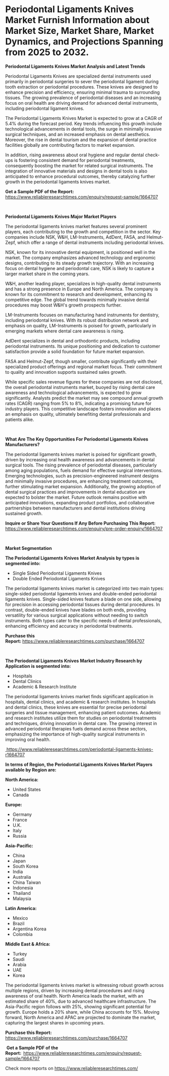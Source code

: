 <p><h1>Periodontal Ligaments Knives Market Furnish Information about Market Size, Market Share, Market Dynamics, and Projections Spanning from 2025 to 2032.</h1></p><p><strong>Periodontal Ligaments Knives Market Analysis and Latest Trends</strong></p>
<p><p>Periodontal Ligaments Knives are specialized dental instruments used primarily in periodontal surgeries to sever the periodontal ligament during tooth extraction or periodontal procedures. These knives are designed to enhance precision and efficiency, ensuring minimal trauma to surrounding tissues. The growing prevalence of periodontal diseases and an increasing focus on oral health are driving demand for advanced dental instruments, including periodontal ligament knives.</p><p>The Periodontal Ligaments Knives Market is expected to grow at a CAGR of 5.4% during the forecast period. Key trends influencing this growth include technological advancements in dental tools, the surge in minimally invasive surgical techniques, and an increased emphasis on dental aesthetics. Moreover, the rise in dental tourism and the expansion of dental practice facilities globally are contributing factors to market expansion.</p><p>In addition, rising awareness about oral hygiene and regular dental check-ups is fostering consistent demand for periodontal treatments, consequently boosting the market for related surgical instruments. The integration of innovative materials and designs in dental tools is also anticipated to enhance procedural outcomes, thereby catalyzing further growth in the periodontal ligaments knives market.</p></p>
<p><strong>Get a Sample PDF of the Report:&nbsp;</strong> <a href="https://www.reliableresearchtimes.com/enquiry/request-sample/1664707?utm_campaign=2203&utm_medium=2&utm_source=Github&utm_content=ia&utm_term=23032025&utm_id=periodontal-ligaments-knives">https://www.reliableresearchtimes.com/enquiry/request-sample/1664707</a></p>
<p>&nbsp;</p>
<p><strong>Periodontal Ligaments Knives Major Market Players</strong></p>
<p><p>The periodontal ligaments knives market features several prominent players, each contributing to the growth and competition in the sector. Key companies include NSK, W&H, LM-Instruments, AdDent, FASA, and Helmut-Zepf, which offer a range of dental instruments including periodontal knives.</p><p>NSK, known for its innovative dental equipment, is positioned well in the market. The company emphasizes advanced technology and ergonomic designs, contributing to its steady growth trajectory. With an increasing focus on dental hygiene and periodontal care, NSK is likely to capture a larger market share in the coming years.</p><p>W&H, another leading player, specializes in high-quality dental instruments and has a strong presence in Europe and North America. The company is known for its commitment to research and development, enhancing its competitive edge. The global trend towards minimally invasive dental procedures may boost W&H's growth prospects further.</p><p>LM-Instruments focuses on manufacturing hand instruments for dentistry, including periodontal knives. With its robust distribution network and emphasis on quality, LM-Instruments is poised for growth, particularly in emerging markets where dental care awareness is rising.</p><p>AdDent specializes in dental and orthodontic products, including periodontal instruments. Its unique positioning and dedication to customer satisfaction provide a solid foundation for future market expansion.</p><p>FASA and Helmut-Zepf, though smaller, contribute significantly with their specialized product offerings and regional market focus. Their commitment to quality and innovation supports sustained sales growth.</p><p>While specific sales revenue figures for these companies are not disclosed, the overall periodontal instruments market, buoyed by rising dental care awareness and technological advancements, is expected to grow significantly. Analysts predict the market may see compound annual growth rates (CAGR) ranging from 5% to 8%, indicating a promising future for industry players. This competitive landscape fosters innovation and places an emphasis on quality, ultimately benefiting dental professionals and patients alike.</p></p>
<p>&nbsp;</p>
<p><strong>What Are The Key Opportunities For Periodontal Ligaments Knives Manufacturers?</strong></p>
<p><p>The periodontal ligaments knives market is poised for significant growth, driven by increasing oral health awareness and advancements in dental surgical tools. The rising prevalence of periodontal diseases, particularly among aging populations, fuels demand for effective surgical interventions. Emerging technologies, such as precision-engineered instrument designs and minimally invasive procedures, are enhancing treatment outcomes, further stimulating market expansion. Additionally, the growing adoption of dental surgical practices and improvements in dental education are expected to bolster the market. Future outlook remains positive with anticipated innovations, expanding product portfolios, and collaborative partnerships between manufacturers and dental institutions driving sustained growth.</p></p>
<p><strong>Inquire or Share Your Questions If Any Before Purchasing This Report:</strong> <a href="https://www.reliableresearchtimes.com/enquiry/pre-order-enquiry/1664707?utm_campaign=2203&utm_medium=2&utm_source=Github&utm_content=ia&utm_term=23032025&utm_id=periodontal-ligaments-knives">https://www.reliableresearchtimes.com/enquiry/pre-order-enquiry/1664707</a></p>
<p>&nbsp;</p>
<p><strong>Market Segmentation</strong></p>
<p><strong>The Periodontal Ligaments Knives Market Analysis by types is segmented into:</strong></p>
<p><ul><li>Single Sided Periodontal Ligaments Knives</li><li>Double Ended Periodontal Ligaments Knives</li></ul></p>
<p><p>The periodontal ligaments knives market is categorized into two main types: single-sided periodontal ligaments knives and double-ended periodontal ligaments knives. Single-sided knives feature a blade on one side, allowing for precision in accessing periodontal tissues during dental procedures. In contrast, double-ended knives have blades on both ends, providing versatility for various surgical applications without needing to switch instruments. Both types cater to the specific needs of dental professionals, enhancing efficiency and accuracy in periodontal treatments.</p></p>
<p><strong>Purchase this Report:&nbsp;</strong><a href="https://www.reliableresearchtimes.com/purchase/1664707?utm_campaign=2203&utm_medium=2&utm_source=Github&utm_content=ia&utm_term=23032025&utm_id=periodontal-ligaments-knives">https://www.reliableresearchtimes.com/purchase/1664707</a></p>
<p>&nbsp;</p>
<p><strong>The Periodontal Ligaments Knives Market Industry Research by Application is segmented into:</strong></p>
<p><ul><li>Hospitals</li><li>Dental Clinics</li><li>Academic & Research Institute</li></ul></p>
<p><p>The periodontal ligaments knives market finds significant application in hospitals, dental clinics, and academic & research institutes. In hospitals and dental clinics, these knives are essential for precise periodontal surgeries and tissue management, enhancing patient outcomes. Academic and research institutes utilize them for studies on periodontal treatments and techniques, driving innovation in dental care. The growing interest in advanced periodontal therapies fuels demand across these sectors, emphasizing the importance of high-quality surgical instruments in improving oral health.</p></p>
<p><a href="https://www.reliableresearchtimes.com/periodontal-ligaments-knives-r1664707?utm_campaign=2203&utm_medium=2&utm_source=Github&utm_content=ia&utm_term=23032025&utm_id=periodontal-ligaments-knives">&nbsp;https://www.reliableresearchtimes.com/periodontal-ligaments-knives-r1664707</a></p>
<p><strong>In terms of Region, the Periodontal Ligaments Knives Market Players available by Region are:</strong></p>
<p>
    <p> <strong> North America: </strong>
        <ul>
            <li>United States</li>
            <li>Canada</li>
        </ul>
        </p> 
    <p> <strong> Europe: </strong>
        <ul>
            <li>Germany</li>
            <li>France</li>
            <li>U.K.</li>
            <li>Italy</li>
            <li>Russia</li>
        </ul>
        </p> 
    <p> <strong> Asia-Pacific: </strong>
        <ul>
            <li>China</li>
            <li>Japan</li>
            <li>South Korea</li>
            <li>India</li>
            <li>Australia</li>
            <li>China Taiwan</li>
            <li>Indonesia</li>
            <li>Thailand</li>
            <li>Malaysia</li>
        </ul>
        </p> 
    <p> <strong> Latin America: </strong>
        <ul>
            <li>Mexico</li>
            <li>Brazil</li>
            <li>Argentina Korea</li>
            <li>Colombia</li>
        </ul>
        </p> 
    <p> <strong> Middle East & Africa: </strong>
        <ul>
            <li>Turkey</li>
            <li>Saudi</li>
            <li>Arabia</li>
            <li>UAE</li>
            <li>Korea</li>
        </ul>
    </p>
    </p>
<p><p>The periodontal ligaments knives market is witnessing robust growth across multiple regions, driven by increasing dental procedures and rising awareness of oral health. North America leads the market, with an estimated share of 40%, due to advanced healthcare infrastructure. The Asia-Pacific region follows with 25%, showing significant potential for growth. Europe holds a 20% share, while China accounts for 15%. Moving forward, North America and APAC are projected to dominate the market, capturing the largest shares in upcoming years.</p></p>
<p><strong>Purchase this Report: </strong><a href="https://www.reliableresearchtimes.com/purchase/1664707?utm_campaign=2203&utm_medium=2&utm_source=Github&utm_content=ia&utm_term=23032025&utm_id=periodontal-ligaments-knives">https://www.reliableresearchtimes.com/purchase/1664707</a></p>
<p>&nbsp;<strong>Get a Sample PDF of the Report:&nbsp;&nbsp;</strong><a href="https://www.reliableresearchtimes.com/enquiry/request-sample/1664707?utm_campaign=2203&utm_medium=2&utm_source=Github&utm_content=ia&utm_term=23032025&utm_id=periodontal-ligaments-knives">https://www.reliableresearchtimes.com/enquiry/request-sample/1664707</a></p>
<p><strong></strong></p>
<p>Check more reports on <a href="https://www.reliableresearchtimes.com/?utm_campaign=2203&utm_medium=2&utm_source=Github&utm_content=ia&utm_term=23032025&utm_id=periodontal-ligaments-knives">https://www.reliableresearchtimes.com/</a></p>